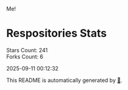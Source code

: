 Me!

# Respositories Stats
Stars Count: 241  
Forks Count: 6

2025-09-11 00:12:32  

This README is automatically generated by [🐰](https://github.com/rnitta/rnitta).

